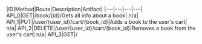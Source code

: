 |ID|Method|Route|Description|Artifact|
|---|---|---|---|
API_0|GET|/book/{id}/Gets all info about a book| n/a|
API_1|PUT|/user/{user_id}/cart/{book_id}|Adds a book to the user's cart| n/a|
API_2|DELETE|/user/{user_id}/cart/{book_id}|Removes a book from the user's cart| n/a|
API_3|GET|/
